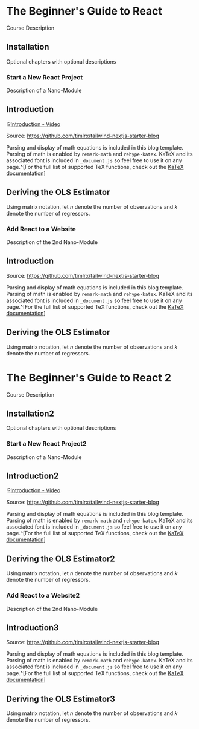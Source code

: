 <!--

author:   Sascha El-Sharkawy
email:    sascha@example.com
version:  1.0.0
language: en
title:    The Beginner's Guide to React
-->


# The Beginner's Guide to React

Course Description

## Installation

Optional chapters with optional descriptions

### Start a New React Project

Description of a Nano-Module

<section>

# Introduction

</section>



!?[Introduction - Video](http://commondatastorage.googleapis.com/gtv-videos-bucket/sample/BigBuckBunny.mp4)

Source: https://github.com/timlrx/tailwind-nextjs-starter-blog

Parsing and display of math equations is included in this blog template. Parsing of math is enabled by `remark-math` and `rehype-katex`. KaTeX and its associated font is included in `_document.js` so feel free to use it on any page.^[For the full list of supported TeX functions, check out the [KaTeX documentation](https://katex.org/docs/supported.html)]

<section>

# Deriving the OLS Estimator

</section>



Using matrix notation, let $n$ denote the number of observations and $k$ denote the number of regressors.

### Add React to a Website

Description of the 2nd Nano-Module

<section>

# Introduction

</section>



Source: https://github.com/timlrx/tailwind-nextjs-starter-blog

Parsing and display of math equations is included in this blog template. Parsing of math is enabled by `remark-math` and `rehype-katex`. KaTeX and its associated font is included in `_document.js` so feel free to use it on any page.^[For the full list of supported TeX functions, check out the [KaTeX documentation](https://katex.org/docs/supported.html)]

<section>

# Deriving the OLS Estimator

</section>



Using matrix notation, let $n$ denote the number of observations and $k$ denote the number of regressors.


# The Beginner's Guide to React 2

Course Description

## Installation2

Optional chapters with optional descriptions

### Start a New React Project2

Description of a Nano-Module

<section>

# Introduction2

</section>



!?[Introduction - Video](http://commondatastorage.googleapis.com/gtv-videos-bucket/sample/BigBuckBunny.mp4)

Source: https://github.com/timlrx/tailwind-nextjs-starter-blog

Parsing and display of math equations is included in this blog template. Parsing of math is enabled by `remark-math` and `rehype-katex`. KaTeX and its associated font is included in `_document.js` so feel free to use it on any page.^[For the full list of supported TeX functions, check out the [KaTeX documentation](https://katex.org/docs/supported.html)]

<section>

# Deriving the OLS Estimator2

</section>



Using matrix notation, let $n$ denote the number of observations and $k$ denote the number of regressors.

### Add React to a Website2

Description of the 2nd Nano-Module

<section>

# Introduction3

</section>



Source: https://github.com/timlrx/tailwind-nextjs-starter-blog

Parsing and display of math equations is included in this blog template. Parsing of math is enabled by `remark-math` and `rehype-katex`. KaTeX and its associated font is included in `_document.js` so feel free to use it on any page.^[For the full list of supported TeX functions, check out the [KaTeX documentation](https://katex.org/docs/supported.html)]

<section>

# Deriving the OLS Estimator3

</section>



Using matrix notation, let $n$ denote the number of observations and $k$ denote the number of regressors.
